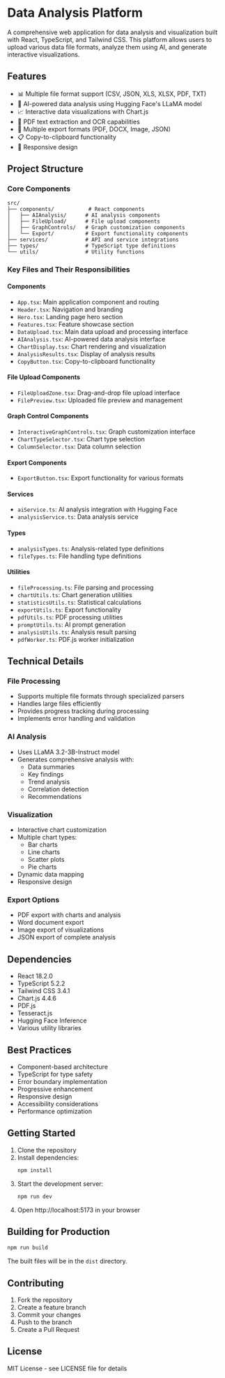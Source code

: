 # Data Analysis Platform

A comprehensive web application for data analysis and visualization built with React, TypeScript, and Tailwind CSS. This platform allows users to upload various data file formats, analyze them using AI, and generate interactive visualizations.

## Features

- 📊 Multiple file format support (CSV, JSON, XLS, XLSX, PDF, TXT)
- 🤖 AI-powered data analysis using Hugging Face's LLaMA model
- 📈 Interactive data visualizations with Chart.js
- 📑 PDF text extraction and OCR capabilities
- 💾 Multiple export formats (PDF, DOCX, Image, JSON)
- 📋 Copy-to-clipboard functionality
- 📱 Responsive design

## Project Structure

### Core Components

```
src/
├── components/           # React components
│   ├── AIAnalysis/      # AI analysis components
│   ├── FileUpload/      # File upload components
│   ├── GraphControls/   # Graph customization components
│   └── Export/          # Export functionality components
├── services/            # API and service integrations
├── types/               # TypeScript type definitions
└── utils/               # Utility functions
```

### Key Files and Their Responsibilities

#### Components

- `App.tsx`: Main application component and routing
- `Header.tsx`: Navigation and branding
- `Hero.tsx`: Landing page hero section
- `Features.tsx`: Feature showcase section
- `DataUpload.tsx`: Main data upload and processing interface
- `AIAnalysis.tsx`: AI-powered data analysis interface
- `ChartDisplay.tsx`: Chart rendering and visualization
- `AnalysisResults.tsx`: Display of analysis results
- `CopyButton.tsx`: Copy-to-clipboard functionality

#### File Upload Components

- `FileUploadZone.tsx`: Drag-and-drop file upload interface
- `FilePreview.tsx`: Uploaded file preview and management

#### Graph Control Components

- `InteractiveGraphControls.tsx`: Graph customization interface
- `ChartTypeSelector.tsx`: Chart type selection
- `ColumnSelector.tsx`: Data column selection

#### Export Components

- `ExportButton.tsx`: Export functionality for various formats

#### Services

- `aiService.ts`: AI analysis integration with Hugging Face
- `analysisService.ts`: Data analysis service

#### Types

- `analysisTypes.ts`: Analysis-related type definitions
- `fileTypes.ts`: File handling type definitions

#### Utilities

- `fileProcessing.ts`: File parsing and processing
- `chartUtils.ts`: Chart generation utilities
- `statisticsUtils.ts`: Statistical calculations
- `exportUtils.ts`: Export functionality
- `pdfUtils.ts`: PDF processing utilities
- `promptUtils.ts`: AI prompt generation
- `analysisUtils.ts`: Analysis result parsing
- `pdfWorker.ts`: PDF.js worker initialization

## Technical Details

### File Processing

- Supports multiple file formats through specialized parsers
- Handles large files efficiently
- Provides progress tracking during processing
- Implements error handling and validation

### AI Analysis

- Uses LLaMA 3.2-3B-Instruct model
- Generates comprehensive analysis with:
  - Data summaries
  - Key findings
  - Trend analysis
  - Correlation detection
  - Recommendations

### Visualization

- Interactive chart customization
- Multiple chart types:
  - Bar charts
  - Line charts
  - Scatter plots
  - Pie charts
- Dynamic data mapping
- Responsive design

### Export Options

- PDF export with charts and analysis
- Word document export
- Image export of visualizations
- JSON export of complete analysis

## Dependencies

- React 18.2.0
- TypeScript 5.2.2
- Tailwind CSS 3.4.1
- Chart.js 4.4.6
- PDF.js
- Tesseract.js
- Hugging Face Inference
- Various utility libraries

## Best Practices

- Component-based architecture
- TypeScript for type safety
- Error boundary implementation
- Progressive enhancement
- Responsive design
- Accessibility considerations
- Performance optimization

## Getting Started

1. Clone the repository
2. Install dependencies:
   ```bash
   npm install
   ```
3. Start the development server:
   ```bash
   npm run dev
   ```
4. Open http://localhost:5173 in your browser

## Building for Production

```bash
npm run build
```

The built files will be in the `dist` directory.

## Contributing

1. Fork the repository
2. Create a feature branch
3. Commit your changes
4. Push to the branch
5. Create a Pull Request

## License

MIT License - see LICENSE file for details